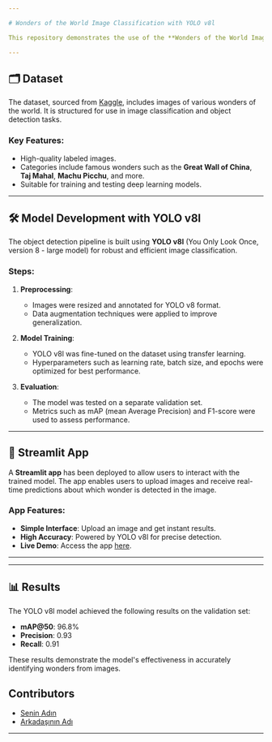 ```yaml
---

# Wonders of the World Image Classification with YOLO v8l

This repository demonstrates the use of the **Wonders of the World Image Classification** dataset from [Kaggle](https://www.kaggle.com/datasets/balabaskar/wonders-of-the-world-image-classification) to develop an object detection model using **YOLO v8l**. Additionally, a **Streamlit app** is provided for real-time classification of images based on this model.

---
```


## 🗂 Dataset

The dataset, sourced from [Kaggle](https://www.kaggle.com/datasets/balabaskar/wonders-of-the-world-image-classification), includes images of various wonders of the world. It is structured for use in image classification and object detection tasks.

### Key Features:
- High-quality labeled images.
- Categories include famous wonders such as the **Great Wall of China**, **Taj Mahal**, **Machu Picchu**, and more.
- Suitable for training and testing deep learning models.

---

## 🛠 Model Development with YOLO v8l

The object detection pipeline is built using **YOLO v8l** (You Only Look Once, version 8 - large model) for robust and efficient image classification.

### Steps:
1. **Preprocessing**: 
   - Images were resized and annotated for YOLO v8 format.
   - Data augmentation techniques were applied to improve generalization.

2. **Model Training**:
   - YOLO v8l was fine-tuned on the dataset using transfer learning.
   - Hyperparameters such as learning rate, batch size, and epochs were optimized for best performance.

3. **Evaluation**:
   - The model was tested on a separate validation set.
   - Metrics such as mAP (mean Average Precision) and F1-score were used to assess performance.

---

## 🚀 Streamlit App

A **Streamlit app** has been deployed to allow users to interact with the trained model. The app enables users to upload images and receive real-time predictions about which wonder is detected in the image.

### App Features:
- **Simple Interface**: Upload an image and get instant results.
- **High Accuracy**: Powered by YOLO v8l for precise detection.
- **Live Demo**: Access the app [here](https://data-mining-ist-dtizaizdajbxzpg7phumnl.streamlit.app).

---

---

## 📊 Results

The YOLO v8l model achieved the following results on the validation set:
- **mAP@50**: 96.8%
- **Precision**: 0.93
- **Recall**: 0.91

These results demonstrate the model's effectiveness in accurately identifying wonders from images.

## Contributors  
- [Senin Adın](https://github.com/cdaR-de)  
- [Arkadaşının Adı](https://github.com/mmelzey)  


---
